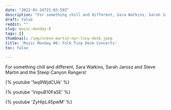 ```yaml
---
date: "2022-01-24T21:03:59Z"
description: "For something chill and different, Sara Watkins, Sarah Jarosz and Steve Martin and the Steep Canyon Rangers!"
draft: false
reddit: ""
slug: music-monday-8
tags: []
thumbnail: /img/steve-martin-npr-tiny-desk.jpeg
title: 'Music Monday #8: Folk Tiny Desk Concerts'
toc: false

---
```

For something chill and different, Sara Watkins, Sarah Jarosz and Steve Martin and the Steep Canyon Rangers!

{% youtube '1aq9WjdCUik' %}

{% youtube 'VxpuB10FaSE' %}

{% youtube 'ZyHipL45pwM' %}
